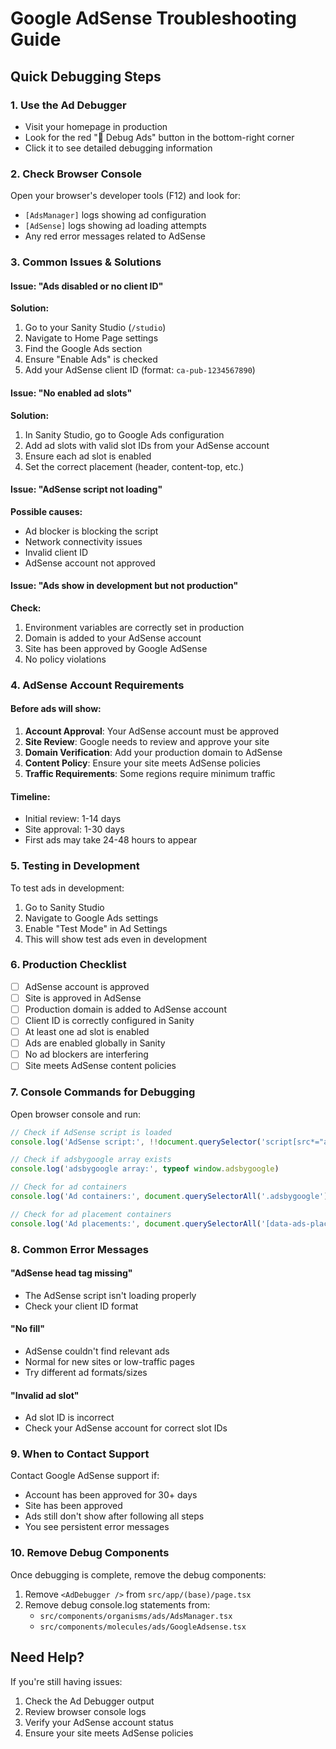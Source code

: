 # Google AdSense Troubleshooting Guide

## Quick Debugging Steps

### 1. Use the Ad Debugger
- Visit your homepage in production
- Look for the red "🐛 Debug Ads" button in the bottom-right corner
- Click it to see detailed debugging information

### 2. Check Browser Console
Open your browser's developer tools (F12) and look for:
- `[AdsManager]` logs showing ad configuration
- `[AdSense]` logs showing ad loading attempts
- Any red error messages related to AdSense

### 3. Common Issues & Solutions

#### Issue: "Ads disabled or no client ID"
**Solution:** 
1. Go to your Sanity Studio (`/studio`)
2. Navigate to Home Page settings
3. Find the Google Ads section
4. Ensure "Enable Ads" is checked
5. Add your AdSense client ID (format: `ca-pub-1234567890`)

#### Issue: "No enabled ad slots"
**Solution:**
1. In Sanity Studio, go to Google Ads configuration
2. Add ad slots with valid slot IDs from your AdSense account
3. Ensure each ad slot is enabled
4. Set the correct placement (header, content-top, etc.)

#### Issue: "AdSense script not loading"
**Possible causes:**
- Ad blocker is blocking the script
- Network connectivity issues
- Invalid client ID
- AdSense account not approved

#### Issue: "Ads show in development but not production"
**Check:**
1. Environment variables are correctly set in production
2. Domain is added to your AdSense account
3. Site has been approved by Google AdSense
4. No policy violations

### 4. AdSense Account Requirements

#### Before ads will show:
1. **Account Approval**: Your AdSense account must be approved
2. **Site Review**: Google needs to review and approve your site
3. **Domain Verification**: Add your production domain to AdSense
4. **Content Policy**: Ensure your site meets AdSense policies
5. **Traffic Requirements**: Some regions require minimum traffic

#### Timeline:
- Initial review: 1-14 days
- Site approval: 1-30 days
- First ads may take 24-48 hours to appear

### 5. Testing in Development

To test ads in development:
1. Go to Sanity Studio
2. Navigate to Google Ads settings
3. Enable "Test Mode" in Ad Settings
4. This will show test ads even in development

### 6. Production Checklist

- [ ] AdSense account is approved
- [ ] Site is approved in AdSense
- [ ] Production domain is added to AdSense account
- [ ] Client ID is correctly configured in Sanity
- [ ] At least one ad slot is enabled
- [ ] Ads are enabled globally in Sanity
- [ ] No ad blockers are interfering
- [ ] Site meets AdSense content policies

### 7. Console Commands for Debugging

Open browser console and run:

```javascript
// Check if AdSense script is loaded
console.log('AdSense script:', !!document.querySelector('script[src*="adsbygoogle.js"]'))

// Check if adsbygoogle array exists
console.log('adsbygoogle array:', typeof window.adsbygoogle)

// Check for ad containers
console.log('Ad containers:', document.querySelectorAll('.adsbygoogle').length)

// Check for ad placement containers
console.log('Ad placements:', document.querySelectorAll('[data-ads-placement]').length)
```

### 8. Common Error Messages

#### "AdSense head tag missing"
- The AdSense script isn't loading properly
- Check your client ID format

#### "No fill"
- AdSense couldn't find relevant ads
- Normal for new sites or low-traffic pages
- Try different ad formats/sizes

#### "Invalid ad slot"
- Ad slot ID is incorrect
- Check your AdSense account for correct slot IDs

### 9. When to Contact Support

Contact Google AdSense support if:
- Account has been approved for 30+ days
- Site has been approved
- Ads still don't show after following all steps
- You see persistent error messages

### 10. Remove Debug Components

Once debugging is complete, remove the debug components:

1. Remove `<AdDebugger />` from `src/app/(base)/page.tsx`
2. Remove debug console.log statements from:
   - `src/components/organisms/ads/AdsManager.tsx`
   - `src/components/molecules/ads/GoogleAdsense.tsx`

## Need Help?

If you're still having issues:
1. Check the Ad Debugger output
2. Review browser console logs
3. Verify your AdSense account status
4. Ensure your site meets AdSense policies
